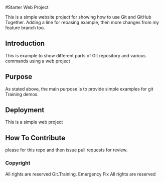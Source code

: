 #Starter Web Project

This is a simple website project for showing how to use Git and GitHub Together.
Adding a line for rebasing example, 
then more changes from my feature branch too.

## Introduction

This is example to show different parts of Git repository and various commands using a web project

## Purpose

As stated above, the main purpose is to provide simple examples for git Training demos.

## Deployment

This is a simple web project

## How To Contribute

please for this repo and then issue pull requests for review.

### Copyright

All rights are reserved Git.Training. Emergency Fix All rights are reserved